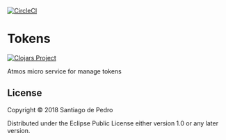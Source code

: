 
[![CircleCI](https://circleci.com/gh/AtmosSystem/Tokens.svg?style=svg)](https://circleci.com/gh/AtmosSystem/Tokens)

# Tokens

[![Clojars Project](https://img.shields.io/clojars/v/atmos-tokens.svg)](https://clojars.org/atmos-tokens)

Atmos micro service for manage tokens

## License

Copyright © 2018 Santiago de Pedro

Distributed under the Eclipse Public License either version 1.0 or any later version.
